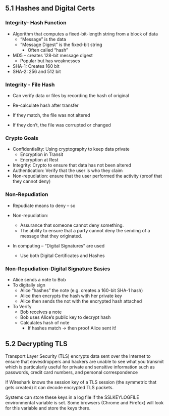 ## 5.1 Hashes and Digital Certs

### Integrity- Hash Function

* Algorithm that computes a fixed-bit-length string from a block of data
   * “Message” is the data
   * “Message Digest” is the fixed-bit string
      * Often called “hash”
* MD5 – creates 128-bit message digest
   * Popular but has weaknesses
* SHA-1: Creates 160 bit
* SHA-2: 256 and 512 bit

### Integrity - File Hash

* Can verify data or files by recording the hash of original

* Re-calculate hash after transfer

* If they match, the file was not altered

* If they don’t, the file was corrupted or changed

### Crypto Goals

* Confidentiality: Using cryptography to keep data private
   * Encryption in Transit
   * Encryption at Rest
* Integrity: Crypto to ensure that data has not been altered
* Authentication: Verify that the user is who they claim
* Non-repudiation: ensure that the user performed the activity (proof that they cannot deny)

### Non-Repudiation

* Repudiate means to deny – so
* Non-repudiation:
   * Assurance that someone cannot deny something.
   * The ability to ensure that a party cannot deny the sending of a message that they originated.

* In computing – “Digital Signatures” are used
   * Use both Digital Certificates and Hashes

### Non-Repudiation-Digital Signature Basics

* Alice sends a note to Bob
* To digitally sign
   * Alice “hashes” the note (e.g. creates a 160-bit SHA-1 hash)
   * Alice then encrypts the hash with her private key
   * Alice then sends the not with the encrypted hash attached
* To Verify
   * Bob receives a note
   * Bob uses Alice’s public key to decrypt hash
   * Calculates hash of note
      * If hashes match -> then proof Alice sent it!

## 5.2 Decrypting TLS

Transport Layer Security (TLS) encrypts data sent over the Internet to ensure that eavesdroppers and hackers are unable to see what you transmit which is particularly useful for private and sensitive information such as passwords, credit card numbers, and personal correspondence

If Wireshark knows the session key of a TLS session (the symmetric that gets created) it can decode encrypted TLS packets.

Systems can store these keys in a log file if the SSLKEYLOGFILE environmental variable is set.  Some browsers (Chrome and Firefox) will look for this variable and store the keys there.